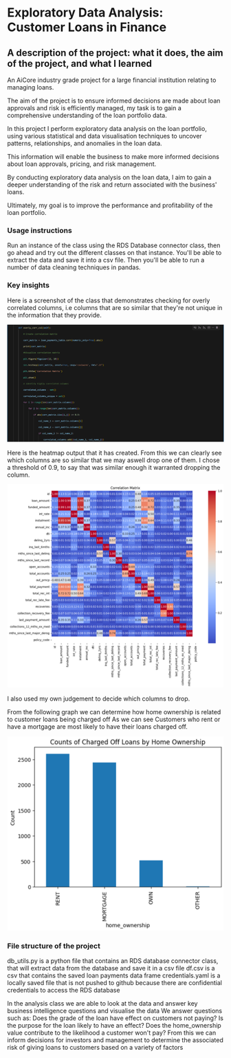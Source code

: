 # Exploratory Data Analysis: Customer Loans in Finance

## A description of the project: what it does, the aim of the project, and what I learned

An AiCore industry grade project for a large financial institution relating to managing loans.

The aim of the project is to ensure informed decisions are made about loan approvals and risk is efficiently managed, my task is to gain a comprehensive understanding of the loan portfolio data.

In this project I perform exploratory data analysis on the loan portfolio, using various statistical and data visualisation techniques to uncover patterns, relationships, and anomalies in the loan data.

This information will enable the business to make more informed decisions about loan approvals, pricing, and risk management.

By conducting exploratory data analysis on the loan data, I aim to gain a deeper understanding of the risk and return associated with the business' loans.

Ultimately, my goal is to improve the performance and profitability of the loan portfolio.

### Usage instructions

Run an instance of the class using the RDS Database connector class, then go ahead and try out the different classes on that instance. You'll be able to extract the data and save it into a csv file. Then you'll be able to run a number of data cleaning techniques in pandas.

### Key insights

Here is a screenshot of the class that demonstrates checking for overly correlated columns, i.e columns that are so similar that they're not unique in the information that they provide.

![alt text](image.png)

Here is the heatmap output that it has created. From this we can clearly see which columns are so similar that we may aswell drop one of them. I chose a threshold of 0.9, to say that was similar enough it warranted dropping the column.

![alt text](image-1.png)

I also used my own judgement to decide which columns to drop.

From the following graph we can determine how home ownership is related to customer loans being charged off
As we can see Customers who rent or have a mortgage are most likely to have their loans charged off.

![alt text](image-2.png)

### File structure of the project

db_utils.py is a python file that contains an RDS database connector class, that will extract data from the database and save it in a csv file
df.csv is a csv that contains the saved loan payments data frame
credentials.yaml is a locally saved file that is not pushed to github because there are confidential credentials to access the RDS database

In the analysis class we are able to look at the data and answer key business intelligence questions and visualise the data
We answer questions such as:
Does the grade of the loan have effect on customers not paying?
Is the purpose for the loan likely to have an effect?
Does the home_ownership value contribute to the likelihood a customer won't pay?
From this we can inform decisions for investors and management to determine the associated risk of giving loans to customers based on a variety of factors